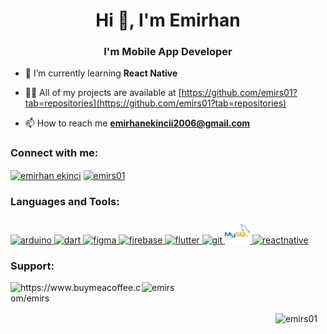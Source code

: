 <h1 align="center">Hi 👋, I'm Emirhan</h1>
<h3 align="center">I'm Mobile App Developer</h3>

- 🌱 I’m currently learning **React Native**

- 👨‍💻 All of my projects are available at [https://github.com/emirs01?tab=repositories](https://github.com/emirs01?tab=repositories)

- 📫 How to reach me **emirhanekincii2006@gmail.com**

<h3 align="left">Connect with me:</h3>
<p align="left">
<a href="www.linkedin.com/in/emirrhan-ekinci-9b6850228" target="blank"><img align="center" src="https://raw.githubusercontent.com/rahuldkjain/github-profile-readme-generator/master/src/images/icons/Social/linked-in-alt.svg" alt="emirhan ekinci" height="30" width="40" /></a>
<a href="https://discord.gg/emirs01" target="blank"><img align="center" src="https://raw.githubusercontent.com/rahuldkjain/github-profile-readme-generator/master/src/images/icons/Social/discord.svg" alt="emirs01" height="30" width="40" /></a>
</p>

<h3 align="left">Languages and Tools:</h3>
<p align="left"> <a href="https://www.arduino.cc/" target="_blank" rel="noreferrer"> <img src="https://cdn.worldvectorlogo.com/logos/arduino-1.svg" alt="arduino" width="40" height="40"/> </a> <a href="https://dart.dev" target="_blank" rel="noreferrer"> <img src="https://www.vectorlogo.zone/logos/dartlang/dartlang-icon.svg" alt="dart" width="40" height="40"/> </a> <a href="https://www.figma.com/" target="_blank" rel="noreferrer"> <img src="https://www.vectorlogo.zone/logos/figma/figma-icon.svg" alt="figma" width="40" height="40"/> </a> <a href="https://firebase.google.com/" target="_blank" rel="noreferrer"> <img src="https://www.vectorlogo.zone/logos/firebase/firebase-icon.svg" alt="firebase" width="40" height="40"/> </a> <a href="https://flutter.dev" target="_blank" rel="noreferrer"> <img src="https://www.vectorlogo.zone/logos/flutterio/flutterio-icon.svg" alt="flutter" width="40" height="40"/> </a> <a href="https://git-scm.com/" target="_blank" rel="noreferrer"> <img src="https://www.vectorlogo.zone/logos/git-scm/git-scm-icon.svg" alt="git" width="40" height="40"/> </a> <a href="https://www.mysql.com/" target="_blank" rel="noreferrer"> <img src="https://raw.githubusercontent.com/devicons/devicon/master/icons/mysql/mysql-original-wordmark.svg" alt="mysql" width="40" height="40"/> </a> <a href="https://reactnative.dev/" target="_blank" rel="noreferrer"> <img src="https://reactnative.dev/img/header_logo.svg" alt="reactnative" width="40" height="40"/> </a> </p>

<h3 align="left">Support:</h3>
<p><a href="https://www.buymeacoffee.com/https://www.buymeacoffee.com/emirs"> <img align="left" src="https://cdn.buymeacoffee.com/buttons/v2/default-yellow.png" height="50" width="210" alt="https://www.buymeacoffee.com/emirs" /></a><a href="https://ko-fi.com/emirs"> <img align="left" src="https://cdn.ko-fi.com/cdn/kofi3.png?v=3" height="50" width="210" alt="emirs" /></a></p><br><br>

<p>&nbsp;<img align="center" src="https://github-readme-stats.vercel.app/api?username=emirs01&show_icons=true&locale=en" alt="emirs01" /></p>
